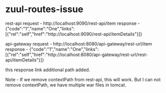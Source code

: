 # zuul-routes-issue


rest-api 
request - 
   http://localhost:9090/rest-api/item
response -
   {"code":"1","name":"One","links":[{"rel":"self","href":"http://localhost:9090/rest-api/itemDetails"}]}


api-gateway
request - 
  http://localhost:8080/api-gateway/rest-url/item
response -
  {"code":"1","name":"One","links":[{"rel":"self","href":"http://localhost:8080/api-gateway/rest-url/rest-api/itemDetails"}]}
  
  this response link additional path added.
    
Note - If we remove contextPath from rest-api, this will work. But I can not remove contextPath, we have multiple war files in tomcat.     